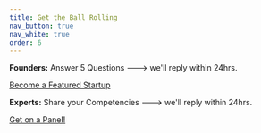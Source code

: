 ```yaml
---
title: Get the Ball Rolling
nav_button: true
nav_white: true
order: 6
---
```

**Founders:** Answer 5 Questions ---> we'll reply within 24hrs.  

<div class="tc">
<a href="https://aaron327.typeform.com/to/emQXTy"  target="_blank" class="link bg-white dark-red br-pill ba ph3 pv2 dib mr4">Become a Featured Startup</a>
</div>

**Experts:** Share your Competencies ---> we'll reply within 24hrs.


<div class="tc">
<a href="https://aaron327.typeform.com/to/Q9oQq3"  target="_blank" class="link bg-white dark-red br-pill ba ph3 pv2 dib mr4">Get on a Panel!</a>
</div>
